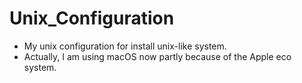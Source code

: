 # Unix_Configuration
* My unix configuration for install unix-like system.
* Actually, I am using macOS now partly because of the Apple eco system.
